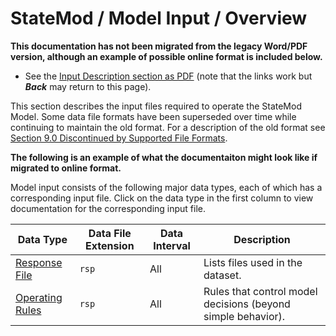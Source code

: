 # StateMod / Model Input / Overview #

**This documentation has not been migrated from the legacy Word/PDF version,
although an example of possible online format is included below.**

* See the [Input Description section as PDF](04_input.pdf) (note that the links work but ***Back***
may return to this page).

This section describes the input files required to operate the StateMod Model.
Some data file formats have been superseded over time while continuing to maintain the old format.
For a description of the old format see
[Section 9.0 Discontinued by Supported File Formats](../discontinued-files/discontinued-files).

**The following is an example of what the documentaiton might look like if migrated to online format.**

Model input consists of the following major data types, each of which has a corresponding input file.
Click on the data type in the first column to view documentation for the corresponding input file.

| Data Type | Data File Extension | Data Interval | Description |
| ---- | ----- | ----- |----|
| [Response File](ResponseFile) | `rsp` | All | Lists files used in the dataset. |
| [Operating Rules](OperatingRules) | `rsp` | All | Rules that control model decisions (beyond simple behavior). |
